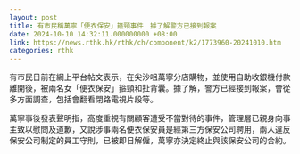 ```yaml
---
layout: post
title: 有巿民稱萬寧「便衣保安」箍頸事件　據了解警方已接到報案
date: 2024-10-10 14:32:11.000000000 +08:00
link: https://news.rthk.hk/rthk/ch/component/k2/1773960-20241010.htm
categories: rthk
---
```


有市民日前在網上平台帖文表示，在尖沙咀萬寧分店購物，並使用自助收銀機付款離開後，被兩名女「便衣保安」箍頸和扯背囊。據了解，警方已經接到報案，會從多方面調查，包括會翻看閉路電視片段等。

萬寧事後發表聲明指，高度重視有關顧客遭受不當對待的事件，管理層已親身向事主致以慰問及道歉，又說涉事兩名便衣保安員是經第三方保安公司聘用，兩人違反保安公司制定的員工守則，已被即日解僱，萬寧亦決定終止與該保安公司的合約。
